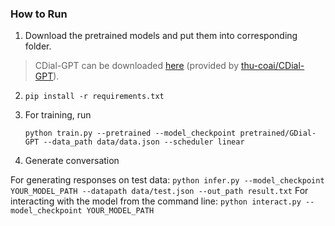 ### How to Run

1. Download the pretrained models and put them into corresponding folder.

> CDial-GPT can be downloaded [here](https://huggingface.co/thu-coai/CDial-GPT2_LCCC-base) (provided by [thu-coai/CDial-GPT](https://github.com/thu-coai/CDial-GPT)).


2. `pip install -r requirements.txt`

3. For training, run

    `python train.py --pretrained --model_checkpoint pretrained/GDial-GPT --data_path data/data.json --scheduler linear`

4. Generate conversation

For generating responses on test data:
    `python infer.py --model_checkpoint YOUR_MODEL_PATH --datapath data/test.json --out_path result.txt`
For interacting with the model from the command line:
    `python interact.py --model_checkpoint YOUR_MODEL_PATH`

